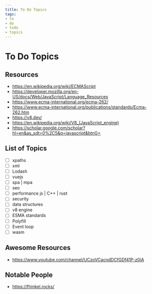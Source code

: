 ```yaml
---
title: To Do Topics
tags:
- to
- do
- todo
- topics
---
```


# To Do Topics

<TagLinks />

## Resources

* https://en.wikipedia.org/wiki/ECMAScript
* https://developer.mozilla.org/en-US/docs/Web/JavaScript/Language_Resources
* https://www.ecma-international.org/ecma-262/
* https://www.ecma-international.org/publications/standards/Ecma-262.htm
* https://v8.dev/
* https://en.wikipedia.org/wiki/V8_(JavaScript_engine)
* https://scholar.google.com/scholar?hl=en&as_sdt=0%2C5&q=javascript&btnG=


## List of Topics

* [ ] xpaths
* [ ] xml
* [ ] Lodash
* [ ] vuejs
* [ ] spa | mpa
* [ ] seo
* [ ] performance js | C++ | rust
* [ ] security
* [ ] data structures
* [ ] v8 engine
* [ ] ESMA standards
* [ ] Polyfill
* [ ] Event loop
* [ ] wasm

## Awesome Resources

* https://www.youtube.com/channel/UCzoVCacndDCfGDf41P-z0iA

## Notable People

* https://fhinkel.rocks/

<Footer />
